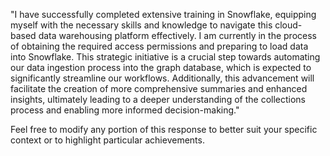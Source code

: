 "I have successfully completed extensive training in Snowflake, equipping myself with the necessary skills and knowledge to navigate this cloud-based data warehousing platform effectively. I am currently in the process of obtaining the required access permissions and preparing to load data into Snowflake. This strategic initiative is a crucial step towards automating our data ingestion process into the graph database, which is expected to significantly streamline our workflows. Additionally, this advancement will facilitate the creation of more comprehensive summaries and enhanced insights, ultimately leading to a deeper understanding of the collections process and enabling more informed decision-making."

Feel free to modify any portion of this response to better suit your specific context or to highlight particular achievements.
